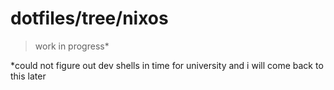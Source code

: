 # dotfiles/tree/nixos

> work in progress*








*could not figure out dev shells in time for university and i will come back to this later
